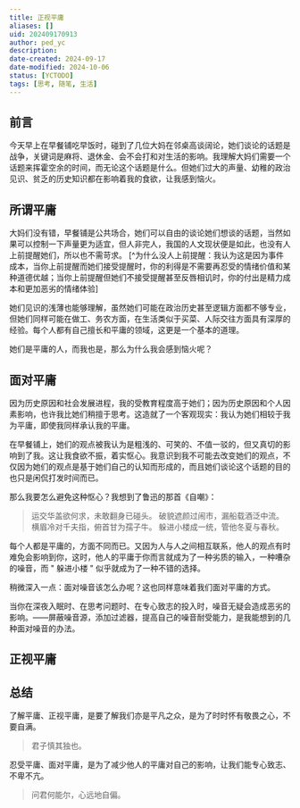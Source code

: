 ```yaml
---
title: 正视平庸
aliases: []
uid: 202409170913
author: ped_yc
description: 
date-created: 2024-09-17
date-modified: 2024-10-06
status: [YCTODO]
tags: [思考, 随笔, 生活]
---
```


## 前言

今天早上在早餐铺吃早饭时，碰到了几位大妈在邻桌高谈阔论，她们谈论的话题是战争，关键词是麻将、退休金、会不会打和对生活的影响。我理解大妈们需要一个话题来挥霍空余的时间，而无论这个话题是什么。但她们过大的声量、幼稚的政治见识、贫乏的历史知识都在影响着我的食欲，让我感到恼火。

## 所谓平庸

大妈们没有错，早餐铺是公共场合，她们可以自由的谈论她们想谈的话题，当然如果可以控制一下声量更为适宜，但人非完人，我国的人文现状便是如此，也没有人上前提醒她们，所以也不需苛求。
[^为什么没人上前提醒：我认为这是因为事件成本，当你上前提醒而她们接受提醒时，你的利得是不需要再忍受的情绪价值和某种道德优越；当你上前提醒但她们不接受提醒甚至反唇相讥时，你的付出是精力成本和更加恶劣的情绪体验]

她们见识的浅薄也能够理解，虽然她们可能在政治历史甚至逻辑方面都不够专业，但她们同样可能在做工、务农方面，在生活类似于买菜、人际交往方面具有深厚的经验。每个人都有自己擅长和平庸的领域，这更是一个基本的道理。

她们是平庸的人，而我也是，那么为什么我会感到恼火呢？

## 面对平庸

因为历史原因和社会发展进程，我的受教育程度高于她们；因为历史原因和个人因素影响，也许我比她们稍擅于思考。这造就了一个客观现实：我认为她们相较于我为平庸，即使我同样承认我的平庸。

在早餐铺上，她们的观点被我认为是粗浅的、可笑的、不值一驳的，但又真切的影响到了我。这让我食欲不振，着实怄心。我意识到我不可能去改变她们的观点，不仅因为她们的观点是基于她们自己的认知而形成的，而且她们谈论这个话题的目的也只是闲侃打发时间而已。

那么我要怎么避免这种怄心？我想到了鲁迅的那首《自嘲》：

> 运交华盖欲何求，未敢翻身已碰头。
> 破貌遮颜过闹市，漏船载酒泛中流。
> 横眉冷对千夫指，俯首甘为孺子牛。
> 躲进小楼成一统，管他冬夏与春秋。

每个人都是平庸的，方面不同而已。又因为人与人之间相互联系，他人的观点有时难免会影响到你，这时，他人的平庸于你而言就成为了一种劣质的输入，一种嘈杂的噪音，而 " 躲进小楼 " 似乎就成为了一种不错的选择。

稍微深入一点：面对噪音该怎么办呢？这也同样意味着我们面对平庸的方式。

当你在深夜入眠时、在思考问题时、在专心致志的投入时，噪音无疑会造成恶劣的影响。——屏蔽噪音源，添加过滤器，提高自己的噪音耐受能力，是我能想到的几种面对噪音的办法。

## 正视平庸

## 总结

了解平庸、正视平庸，是要了解我们亦是平凡之众，是为了时时怀有敬畏之心，不要自满。

> 君子慎其独也。

忍受平庸、面对平庸，是为了减少他人的平庸对自己的影响，让我们能专心致志、不卑不亢。

> 问君何能尔，心远地自偏。
